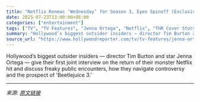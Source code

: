 ```yaml
---
title: "Netflix Renews ‘Wednesday’ for Season 3, Eyes Spinoff (Exclusive)"
date: 2025-07-23T13:00:00+08:00
categories: ["entertainment"]
tags: ["TV", "TV Features", "Jenna Ortega", "Netflix", "THR Cover Story", "Tim Burton", "Wednesday"]
summary: "Hollywood’s biggest outsider insiders — director Tim Burton and star Jenna Ortega — give their first joint interview on the return of their monster Netflix hit and discuss freaky public encounters, ho"
source_url: "https://www.hollywoodreporter.com/tv/tv-features/jenna-ortega-tim-burton-wednesday-season-two-interview-1236325035/"
---
```


Hollywood’s biggest outsider insiders — director Tim Burton and star Jenna Ortega — give their first joint interview on the return of their monster Netflix hit and discuss freaky public encounters, how they navigate controversy and the prospect of 'Beetlejuice 3.’

---

*来源: [原文链接](https://www.hollywoodreporter.com/tv/tv-features/jenna-ortega-tim-burton-wednesday-season-two-interview-1236325035/)*
